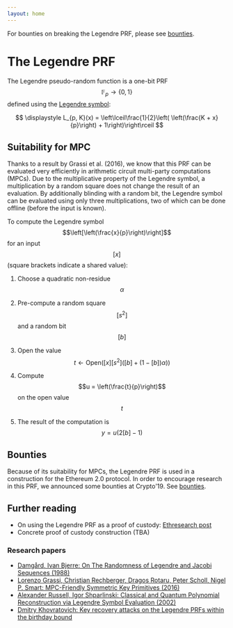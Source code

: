 ```yaml
---
layout: home
---
```


For bounties on breaking the Legendre PRF, please see [bounties](bounties).

# The Legendre PRF

The Legendre pseudo-random function is a one-bit PRF $$\mathbb{F}_p \rightarrow \{0,1\}$$ defined using the [Legendre symbol](https://en.wikipedia.org/wiki/Legendre_symbol):

$$ \displaystyle L_{p, K}(x) = \left\lceil\frac{1}{2}\left( \left(\frac{K + x}{p}\right) + 1\right)\right\rceil $$

## Suitability for MPC

Thanks to a result by Grassi et al. (2016), we know that this PRF can be evaluated very efficiently in arithmetic circuit multi-party computations (MPCs). Due to the multiplicative property of the Legendre symbol, a multiplication by a random square does not change the result of an evaluation. By additionally blinding with a random bit, the Legendre symbol can be evaluated using only three multiplications, two of which can be done offline (before the input is known).

To compute the Legendre symbol $$\left[\left(\frac{x}{p}\right)\right]$$ for an input $$[x]$$ (square brackets indicate a shared value):

1. Choose a quadratic non-residue $$\alpha$$

2. Pre-compute a random square $$[s^2]$$ and a random bit $$[b]$$

3. Open the value $$t \leftarrow \mathrm{Open}([x] [s^2]([b] + (1- [b]) \alpha) )$$

4. Compute $$u = \left(\frac{t}{p}\right)$$ on the open value $$t$$

5. The result of the computation is $$y = u (2 [b] -1 )$$

## Bounties

Because of its suitability for MPCs, the Legendre PRF is used in a construction for the Ethereum 2.0 protocol. In order to encourage research in this PRF, we announced some bounties at Crypto'19. See [bounties](bounties).

## Further reading

* On using the Legendre PRF as a proof of custody: [Ethresearch post](https://ethresear.ch/t/using-the-legendre-symbol-as-a-prf-for-the-proof-of-custody/5169)
* Concrete proof of custody construction (TBA)

### Research papers

* [Damgård, Ivan Bjerre: On The Randomness of Legendre and Jacobi Sequences (1988)](https://link.springer.com/content/pdf/10.1007%2F0-387-34799-2_13.pdf)
* [Lorenzo Grassi, Christian Rechberger, Dragos Rotaru, Peter Scholl, Nigel P. Smart: MPC-Friendly Symmetric Key Primitives (2016)](https://eprint.iacr.org/2016/542.pdf)
* [Alexander Russell, Igor Shparlinski: Classical and Quantum Polynomial Reconstruction via Legendre Symbol Evaluation (2002)](https://arxiv.org/pdf/quant-ph/0212016.pdf)
* [Dmitry Khovratovich: Key recovery attacks on the Legendre PRFs within the birthday bound](https://eprint.iacr.org/2019/862.pdf)
